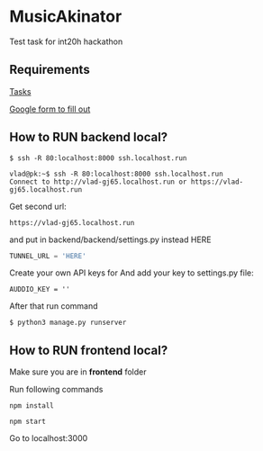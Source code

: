 # MusicAkinator

Test task for int20h hackathon

## Requirements

[Tasks](https://mcusercontent.com/a90be75a5d6a2bb92a394e975/files/04041863-5003-485e-bcb9-580489f0b8ba/Test_task_web.pdf)

[Google form to fill out](https://facebook.us7.list-manage.com/track/click?u=a90be75a5d6a2bb92a394e975&id=99916849c2&e=e27d4d6a92)

## How to RUN backend local?

```
$ ssh -R 80:localhost:8000 ssh.localhost.run

```

```
vlad@pk:~$ ssh -R 80:localhost:8000 ssh.localhost.run
Connect to http://vlad-gj65.localhost.run or https://vlad-gj65.localhost.run

```

Get second url:

```
https://vlad-gj65.localhost.run
```

and put in backend/backend/settings.py instead HERE

```python
TUNNEL_URL = 'HERE'
```

Create your own API keys for And add your key to settings.py file:

```
AUDDIO_KEY = ''
```

After that run command

```
$ python3 manage.py runserver
```

## How to RUN frontend local?

Make sure you are in **frontend** folder

Run following commands

```
npm install

npm start

```

Go to localhost:3000
